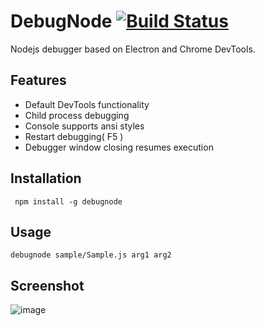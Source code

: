 # DebugNode [![Build Status](https://travis-ci.org/Wandalen/DebugNode.svg?branch=master)](https://travis-ci.org/Wandalen/DebugNode)
Nodejs debugger based on Electron and Chrome DevTools.

## Features
* Default DevTools functionality
* Child process debugging
* Console supports ansi styles
* Restart debugging( F5 )
* Debugger window closing resumes execution

## Installation

``` npm install -g debugnode```

## Usage

``` debugnode sample/Sample.js arg1 arg2 ```

## Screenshot
![image](doc/img.png)




























































































